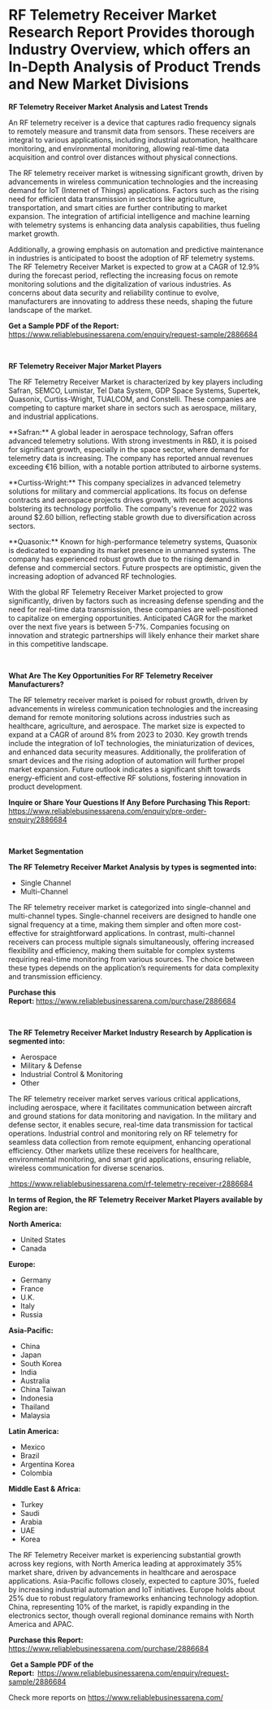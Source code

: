 <p><h1>RF Telemetry Receiver Market Research Report Provides thorough Industry Overview, which offers an In-Depth Analysis of Product Trends and New Market Divisions</h1></p><p><strong>RF Telemetry Receiver Market Analysis and Latest Trends</strong></p>
<p><p>An RF telemetry receiver is a device that captures radio frequency signals to remotely measure and transmit data from sensors. These receivers are integral to various applications, including industrial automation, healthcare monitoring, and environmental monitoring, allowing real-time data acquisition and control over distances without physical connections. </p><p>The RF telemetry receiver market is witnessing significant growth, driven by advancements in wireless communication technologies and the increasing demand for IoT (Internet of Things) applications. Factors such as the rising need for efficient data transmission in sectors like agriculture, transportation, and smart cities are further contributing to market expansion. The integration of artificial intelligence and machine learning with telemetry systems is enhancing data analysis capabilities, thus fueling market growth. </p><p>Additionally, a growing emphasis on automation and predictive maintenance in industries is anticipated to boost the adoption of RF telemetry systems. The RF Telemetry Receiver Market is expected to grow at a CAGR of 12.9% during the forecast period, reflecting the increasing focus on remote monitoring solutions and the digitalization of various industries. As concerns about data security and reliability continue to evolve, manufacturers are innovating to address these needs, shaping the future landscape of the market.</p></p>
<p><strong>Get a Sample PDF of the Report:&nbsp;</strong> <a href="https://www.reliablebusinessarena.com/enquiry/request-sample/2886684?utm_campaign=3531&utm_medium=2&utm_source=Github&utm_content=ia&utm_term=13032025&utm_id=rf-telemetry-receiver">https://www.reliablebusinessarena.com/enquiry/request-sample/2886684</a></p>
<p>&nbsp;</p>
<p><strong>RF Telemetry Receiver Major Market Players</strong></p>
<p><p>The RF Telemetry Receiver Market is characterized by key players including Safran, SEMCO, Lumistar, Tel Data System, GDP Space Systems, Supertek, Quasonix, Curtiss-Wright, TUALCOM, and Constelli. These companies are competing to capture market share in sectors such as aerospace, military, and industrial applications.</p><p>**Safran:** A global leader in aerospace technology, Safran offers advanced telemetry solutions. With strong investments in R&D, it is poised for significant growth, especially in the space sector, where demand for telemetry data is increasing. The company has reported annual revenues exceeding €16 billion, with a notable portion attributed to airborne systems.</p><p>**Curtiss-Wright:** This company specializes in advanced telemetry solutions for military and commercial applications. Its focus on defense contracts and aerospace projects drives growth, with recent acquisitions bolstering its technology portfolio. The company's revenue for 2022 was around $2.60 billion, reflecting stable growth due to diversification across sectors.</p><p>**Quasonix:** Known for high-performance telemetry systems, Quasonix is dedicated to expanding its market presence in unmanned systems. The company has experienced robust growth due to the rising demand in defense and commercial sectors. Future prospects are optimistic, given the increasing adoption of advanced RF technologies.</p><p>With the global RF Telemetry Receiver Market projected to grow significantly, driven by factors such as increasing defense spending and the need for real-time data transmission, these companies are well-positioned to capitalize on emerging opportunities. Anticipated CAGR for the market over the next five years is between 5-7%. Companies focusing on innovation and strategic partnerships will likely enhance their market share in this competitive landscape.</p></p>
<p>&nbsp;</p>
<p><strong>What Are The Key Opportunities For RF Telemetry Receiver Manufacturers?</strong></p>
<p><p>The RF telemetry receiver market is poised for robust growth, driven by advancements in wireless communication technologies and the increasing demand for remote monitoring solutions across industries such as healthcare, agriculture, and aerospace. The market size is expected to expand at a CAGR of around 8% from 2023 to 2030. Key growth trends include the integration of IoT technologies, the miniaturization of devices, and enhanced data security measures. Additionally, the proliferation of smart devices and the rising adoption of automation will further propel market expansion. Future outlook indicates a significant shift towards energy-efficient and cost-effective RF solutions, fostering innovation in product development.</p></p>
<p><strong>Inquire or Share Your Questions If Any Before Purchasing This Report:</strong> <a href="https://www.reliablebusinessarena.com/enquiry/pre-order-enquiry/2886684?utm_campaign=3531&utm_medium=2&utm_source=Github&utm_content=ia&utm_term=13032025&utm_id=rf-telemetry-receiver">https://www.reliablebusinessarena.com/enquiry/pre-order-enquiry/2886684</a></p>
<p>&nbsp;</p>
<p><strong>Market Segmentation</strong></p>
<p><strong>The RF Telemetry Receiver Market Analysis by types is segmented into:</strong></p>
<p><ul><li>Single Channel</li><li>Multi-Channel</li></ul></p>
<p><p>The RF telemetry receiver market is categorized into single-channel and multi-channel types. Single-channel receivers are designed to handle one signal frequency at a time, making them simpler and often more cost-effective for straightforward applications. In contrast, multi-channel receivers can process multiple signals simultaneously, offering increased flexibility and efficiency, making them suitable for complex systems requiring real-time monitoring from various sources. The choice between these types depends on the application’s requirements for data complexity and transmission efficiency.</p></p>
<p><strong>Purchase this Report:&nbsp;</strong><a href="https://www.reliablebusinessarena.com/purchase/2886684?utm_campaign=3531&utm_medium=2&utm_source=Github&utm_content=ia&utm_term=13032025&utm_id=rf-telemetry-receiver">https://www.reliablebusinessarena.com/purchase/2886684</a></p>
<p>&nbsp;</p>
<p><strong>The RF Telemetry Receiver Market Industry Research by Application is segmented into:</strong></p>
<p><ul><li>Aerospace</li><li>Military & Defense</li><li>Industrial Control & Monitoring</li><li>Other</li></ul></p>
<p><p>The RF telemetry receiver market serves various critical applications, including aerospace, where it facilitates communication between aircraft and ground stations for data monitoring and navigation. In the military and defense sector, it enables secure, real-time data transmission for tactical operations. Industrial control and monitoring rely on RF telemetry for seamless data collection from remote equipment, enhancing operational efficiency. Other markets utilize these receivers for healthcare, environmental monitoring, and smart grid applications, ensuring reliable, wireless communication for diverse scenarios.</p></p>
<p><a href="https://www.reliablebusinessarena.com/rf-telemetry-receiver-r2886684?utm_campaign=3531&utm_medium=2&utm_source=Github&utm_content=ia&utm_term=13032025&utm_id=rf-telemetry-receiver">&nbsp;https://www.reliablebusinessarena.com/rf-telemetry-receiver-r2886684</a></p>
<p><strong>In terms of Region, the RF Telemetry Receiver Market Players available by Region are:</strong></p>
<p>
    <p> <strong> North America: </strong>
        <ul>
            <li>United States</li>
            <li>Canada</li>
        </ul>
        </p> 
    <p> <strong> Europe: </strong>
        <ul>
            <li>Germany</li>
            <li>France</li>
            <li>U.K.</li>
            <li>Italy</li>
            <li>Russia</li>
        </ul>
        </p> 
    <p> <strong> Asia-Pacific: </strong>
        <ul>
            <li>China</li>
            <li>Japan</li>
            <li>South Korea</li>
            <li>India</li>
            <li>Australia</li>
            <li>China Taiwan</li>
            <li>Indonesia</li>
            <li>Thailand</li>
            <li>Malaysia</li>
        </ul>
        </p> 
    <p> <strong> Latin America: </strong>
        <ul>
            <li>Mexico</li>
            <li>Brazil</li>
            <li>Argentina Korea</li>
            <li>Colombia</li>
        </ul>
        </p> 
    <p> <strong> Middle East & Africa: </strong>
        <ul>
            <li>Turkey</li>
            <li>Saudi</li>
            <li>Arabia</li>
            <li>UAE</li>
            <li>Korea</li>
        </ul>
    </p>
    </p>
<p><p>The RF Telemetry Receiver market is experiencing substantial growth across key regions, with North America leading at approximately 35% market share, driven by advancements in healthcare and aerospace applications. Asia-Pacific follows closely, expected to capture 30%, fueled by increasing industrial automation and IoT initiatives. Europe holds about 25% due to robust regulatory frameworks enhancing technology adoption. China, representing 10% of the market, is rapidly expanding in the electronics sector, though overall regional dominance remains with North America and APAC.</p></p>
<p><strong>Purchase this Report: </strong><a href="https://www.reliablebusinessarena.com/purchase/2886684?utm_campaign=3531&utm_medium=2&utm_source=Github&utm_content=ia&utm_term=13032025&utm_id=rf-telemetry-receiver">https://www.reliablebusinessarena.com/purchase/2886684</a></p>
<p>&nbsp;<strong>Get a Sample PDF of the Report:&nbsp;&nbsp;</strong><a href="https://www.reliablebusinessarena.com/enquiry/request-sample/2886684?utm_campaign=3531&utm_medium=2&utm_source=Github&utm_content=ia&utm_term=13032025&utm_id=rf-telemetry-receiver">https://www.reliablebusinessarena.com/enquiry/request-sample/2886684</a></p>
<p><strong></strong></p>
<p>Check more reports on <a href="https://www.reliablebusinessarena.com/?utm_campaign=3531&utm_medium=2&utm_source=Github&utm_content=ia&utm_term=13032025&utm_id=rf-telemetry-receiver">https://www.reliablebusinessarena.com/</a></p>